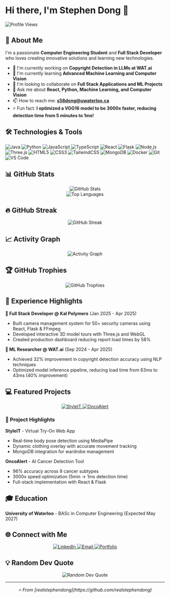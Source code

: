 # Hi there, I'm Stephen Dong 👋

![Profile Views](https://komarev.com/ghpvc/?username=realstephendong&color=blue)

## 🚀 About Me

I'm a passionate **Computer Engineering Student** and **Full Stack Developer** who loves creating innovative solutions and learning new technologies.

- 🔭 I'm currently working on **Copyright Detection in LLMs at WAT.ai**
- 🌱 I'm currently learning **Advanced Machine Learning and Computer Vision**
- 👯 I'm looking to collaborate on **Full Stack Applications and ML Projects**
- 💬 Ask me about **React, Python, Machine Learning, and Computer Vision**
- 📫 How to reach me: **s58dong@uwaterloo.ca**
- ⚡ Fun fact: **I optimized a VGG16 model to be 3000x faster, reducing detection time from 5 minutes to 1ms!**

## 🛠️ Technologies & Tools

![Java](https://img.shields.io/badge/-Java-007396?style=flat-square&logo=java&logoColor=white)
![Python](https://img.shields.io/badge/-Python-3776AB?style=flat-square&logo=python&logoColor=white)
![JavaScript](https://img.shields.io/badge/-JavaScript-F7DF1E?style=flat-square&logo=javascript&logoColor=black)
![TypeScript](https://img.shields.io/badge/-TypeScript-3178C6?style=flat-square&logo=typescript&logoColor=white)
![React](https://img.shields.io/badge/-React-61DAFB?style=flat-square&logo=react&logoColor=black)
![Flask](https://img.shields.io/badge/-Flask-000000?style=flat-square&logo=flask&logoColor=white)
![Node.js](https://img.shields.io/badge/-Next.js-000000?style=flat-square&logo=next.js&logoColor=white)
![Three.js](https://img.shields.io/badge/-Three.js-000000?style=flat-square&logo=three.js&logoColor=white)
![HTML5](https://img.shields.io/badge/-HTML5-E34F26?style=flat-square&logo=html5&logoColor=white)
![CSS3](https://img.shields.io/badge/-CSS3-1572B6?style=flat-square&logo=css3&logoColor=white)
![TailwindCSS](https://img.shields.io/badge/-Tailwind%20CSS-38B2AC?style=flat-square&logo=tailwind-css&logoColor=white)
![MongoDB](https://img.shields.io/badge/-MongoDB-47A248?style=flat-square&logo=mongodb&logoColor=white)
![Docker](https://img.shields.io/badge/-Docker-2496ED?style=flat-square&logo=docker&logoColor=white)
![Git](https://img.shields.io/badge/-Git-F05032?style=flat-square&logo=git&logoColor=white)
![VS Code](https://img.shields.io/badge/-VS%20Code-007ACC?style=flat-square&logo=visual-studio-code&logoColor=white)

## 📊 GitHub Stats

<div align="center">
  <img src="https://github-readme-stats.vercel.app/api?username=realstephendong&show_icons=true&theme=radical&hide_border=true" alt="GitHub Stats" />
</div>

<div align="center">
  <img src="https://github-readme-stats.vercel.app/api/top-langs/?username=realstephendong&layout=compact&theme=radical&hide_border=true" alt="Top Languages" />
</div>

## 🔥 GitHub Streak

<div align="center">
  <img src="https://github-readme-streak-stats.herokuapp.com/?user=realstephendong&theme=radical&hide_border=true" alt="GitHub Streak" />
</div>

## 📈 Activity Graph

<div align="center">
  <img src="https://github-readme-activity-graph.vercel.app/graph?username=realstephendong&theme=react-dark&hide_border=true" alt="Activity Graph" />
</div>

## 🏆 GitHub Trophies

<div align="center">
  <img src="https://github-profile-trophy.vercel.app/?username=realstephendong&theme=radical&no-frame=true&no-bg=false&margin-w=4" alt="GitHub Trophies" />
</div>

## 💼 Experience Highlights

**🔹 Full Stack Developer @ Kal Polymers** (Jan 2025 - Apr 2025)
- Built camera management system for 50+ security cameras using React, Flask & FFmpeg
- Developed interactive 3D model tours with Three.js and WebGL
- Created production dashboard reducing report load times by 58%

**🔹 ML Researcher @ WAT.ai** (Sep 2024 - Apr 2025)
- Achieved 32% improvement in copyright detection accuracy using NLP techniques
- Optimized model inference pipeline, reducing load time from 63ms to 43ms (40% improvement)

## 💻 Featured Projects

<div align="center">
  <a href="https://github.com/realstephendong/StyleIT">
    <img src="https://github-readme-stats.vercel.app/api/pin/?username=realstephendong&repo=StyleIT&theme=radical&hide_border=true" alt="StyleIT" />
  </a>
  <a href="https://github.com/realstephendong/OncoAlert">
    <img src="https://github-readme-stats.vercel.app/api/pin/?username=realstephendong&repo=OncoAlert&theme=radical&hide_border=true" alt="OncoAlert" />
  </a>
</div>

### 🌟 Project Highlights

**StyleIT** - Virtual Try-On Web App
- Real-time body pose detection using MediaPipe
- Dynamic clothing overlay with accurate movement tracking
- MongoDB integration for wardrobe management

**OncoAlert** - AI Cancer Detection Tool
- 96% accuracy across 9 cancer subtypes
- 3000x speed optimization (5min → 1ms detection time)
- Full-stack implementation with React & Flask

## 🎓 Education

**University of Waterloo** - BASc in Computer Engineering (Expected May 2027)

## 🌐 Connect with Me

<div align="center">
  <a href="https://linkedin.com/in/stephen-dong">
    <img src="https://img.shields.io/badge/-LinkedIn-0077B5?style=for-the-badge&logo=linkedin&logoColor=white" alt="LinkedIn" />
  </a>
  <a href="mailto:s58dong@uwaterloo.ca">
    <img src="https://img.shields.io/badge/-Email-D14836?style=for-the-badge&logo=gmail&logoColor=white" alt="Email" />
  </a>
  <a href="https://realstephendong.netlify.app">
    <img src="https://img.shields.io/badge/-Portfolio-000000?style=for-the-badge&logo=vercel&logoColor=white" alt="Portfolio" />
  </a>
</div>

## 💡 Random Dev Quote

<div align="center">
  <img src="https://quotes-github-readme.vercel.app/api?type=horizontal&theme=radical" alt="Random Dev Quote" />
</div>

---

<div align="center">
  <i>⭐️ From [realstephendong](https://github.com/realstephendong)</i>
</div>
